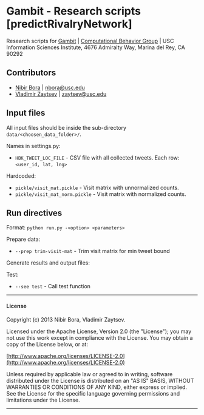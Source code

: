 # Gambit - Research scripts [predictRivalryNetwork]


Research scripts for [Gambit](http://brain.isi.edu/~gambit/v2.0/)
| [Computational Behavior Group](http://cbg.isi.edu)
| USC Information Sciences Institute, 4676 Admiralty Way, Marina del Rey, CA 90292

## Contributors

* [Nibir Bora](http://nibir.me/) | <nbora@usc.edu>
* [Vladimir Zaytsev](http://zvm.me/) | <zaytsev@usc.edu>


## Input files

All input files should be inside the sub-directory `data/<choosen_data_folder>/`.

Names in settings.py:
* `HBK_TWEET_LOC_FILE` - CSV file with all collected tweets. Each row: `<user_id, lat, lng>`


Hardcoded:

* `pickle/visit_mat.pickle` - Visit matrix with unnormalized counts.
* `pickle/visit_mat_norm.pickle` - Visit matrix with normalized counts.


## Run directives

Format: `python run.py -<option> <parameters>`

Prepare data:

* `--prep trim-visit-mat` - Trim visit matrix for min tweet bound

Generate results and output files:


Test:

* `--see test` - Call test function

---
#### License

Copyright (c) 2013 Nibir Bora, Vladimir Zaytsev.

Licensed under the Apache License, Version 2.0 (the "License");
you may not use this work except in compliance with the License.
You may obtain a copy of the License below, or at:

[http://www.apache.org/licenses/LICENSE-2.0](http://www.apache.org/licenses/LICENSE-2.0)

Unless required by applicable law or agreed to in writing, software
distributed under the License is distributed on an "AS IS" BASIS,
WITHOUT WARRANTIES OR CONDITIONS OF ANY KIND, either express or implied.
See the License for the specific language governing permissions and
limitations under the License.

---
	
	
